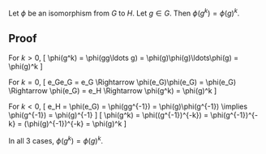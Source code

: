Let $\phi$ be an isomorphism from $G$ to $H$. Let $g \in G$.
Then $\phi(g^k) = \phi(g)^k$.

## Proof

For $k > 0$,
\[ \phi(g^k) = \phi(gg\ldots g) = \phi(g)\phi(g)\ldots\phi(g) = \phi(g)^k \]

For $k = 0$,
\[
e_Ge_G = e_G
\Rightarrow \phi(e_G)\phi(e_G) = \phi(e_G)
\Rightarrow \phi(e_G) = e_H
\Rightarrow \phi(g^k) = \phi(g)^k
\]

For $k < 0$,
\[
e_H = \phi(e_G) = \phi(gg^{-1}) = \phi(g)\phi(g^{-1})
\implies \phi(g^{-1}) = \phi(g)^{-1}
\]
\[ \phi(g^k) = \phi((g^{-1})^{-k}) = \phi(g^{-1})^{-k} = (\phi(g)^{-1})^{-k} = \phi(g)^k \]

In all 3 cases, $\phi(g^k) = \phi(g)^k$.
